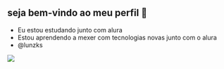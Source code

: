 ## seja bem-vindo ao meu perfil 🤗

- Eu estou estudando junto com alura
- Estou aprendendo a mexer com tecnologias novas junto com o alura
- @lunzks

![](https://tenor.com/pt-BR/view/to-be-continued-snoop-dogg-smile-gif-14210709)
